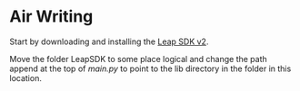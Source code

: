 # Air Writing

Start by downloading and installing the [Leap SDK v2](https://developer.leapmotion.com/sdk/v2).

Move the folder LeapSDK to some place logical and change the path append at the top of _main.py_ to point to the lib directory in the folder in this location.
